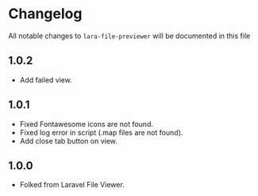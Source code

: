 # Changelog

All notable changes to `lara-file-previewer` will be documented in this file

## 1.0.2

- Add failed view.

## 1.0.1

- Fixed Fontawesome icons are not found.
- Fixed log error in script (.map files are not found).
- Add close tab button on view.

## 1.0.0

- Folked from Laravel File Viewer.